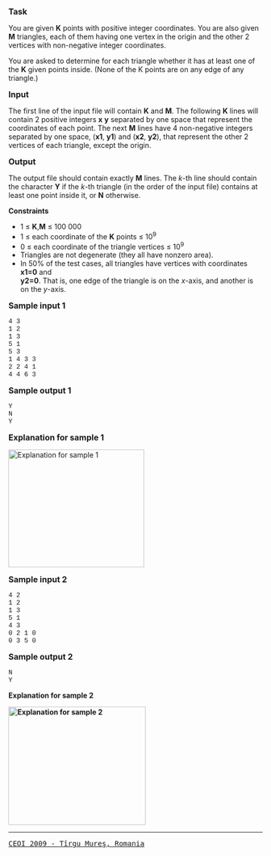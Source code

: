 <p><span style="font-size: medium;"><strong>Task</strong></span></p>
<p>You are given <strong>K</strong> points with positive integer coordinates. You are also given <strong>M</strong> triangles, each of them having one vertex in the origin and the other 2 vertices with non-negative integer coordinates.</p>
<p>You are asked to determine for each triangle whether it has at least one of the <strong>K</strong> given points inside. (None of the K points are on any edge of any triangle.)</p>
<p><span style="font-size: medium;"><strong>Input</strong></span></p>
<p>The first line of the input file will contain <strong>K</strong> and <strong>M</strong>. The following <strong>K</strong> lines will contain 2 positive integers <strong>x</strong> <strong>y</strong> separated by one space that represent the coordinates of each point. The next <strong>M</strong> lines have 4 non-negative integers separated by one space, (<strong>x1</strong>, <strong>y1</strong>) and (<strong>x2</strong>, <strong>y2</strong>), that represent the other 2 vertices of each triangle, except the origin.</p>
<p><span style="font-size: medium;"><strong>Output</strong></span></p>
<p>The output file should contain exactly <strong>M</strong> lines. The <em>k</em>-th line should contain the character <strong>Y</strong> if the <em>k</em>-th triangle (in the order of the input file) contains at least one point inside it, or <strong>N</strong> otherwise.</p>
<p><strong>Constraints</strong></p>
<ul>
<li>1 ≤ <strong>K</strong>,<strong>M</strong> ≤ 100 000</li>
<li>1 ≤ each coordinate of the <strong>K</strong> points ≤ 10<sup>9</sup></li>
<li>0 ≤ each coordinate of the triangle vertices ≤ 10<sup>9</sup></li>
<li>Triangles are not degenerate (they all have nonzero area).</li>
<li>In 50% of the test cases, all triangles have vertices with coordinates <strong>x1=0</strong> and<br><strong>y2=0</strong>. That is, one edge of the triangle is on the <em>x</em>-axis, and another is on the <em>y</em>-axis.</li>
</ul>
<p><span style="font-size: medium;"><strong>Sample input 1</strong></span></p>
<p><span style="font-size: small;"><span style="font-family: courier new,courier;">4 3<br>1 2<br>1 3<br>5 1<br>5 3<br>1 4 3 3<br>2 2 4 1<br>4 4 6 3</span></span></p>
<p><span style="font-size: medium;"><strong>Sample output 1</strong></span></p>
<p><span style="font-family: courier new,courier;"><span style="font-size: small;">Y<br>N<br>Y</span></span></p>
<p><span style="font-size: medium;"><strong>Explanation for sample 1</strong></span></p>
<p><img src="../../../content/andmej:tri1.png" alt="Explanation for sample 1" width="269" height="233"></p>
<p><span style="font-size: medium;"><strong>Sample input 2</strong></span></p>
<p><span style="font-size: small;"><span style="font-family: courier new,courier;">4 2<br>1 2<br>1 3<br>5 1<br>4 3<br>0 2 1 0<br>0 3 5 0</span></span></p>
<p><span style="font-size: medium;"><strong>Sample output 2</strong></span></p>
<p><span style="font-size: small;"><span style="font-family: courier new,courier;">N<br>Y</span></span></p>
<p><strong>Explanation for sample 2</strong></p>
<p><strong><img src="../../../content/andmej:tri2.png" alt="Explanation for sample 2" width="272" height="234"></strong></p>
<p><a href="http://www.ceoi2009.ro"><strong> 
</strong></a></p><hr><a href="http://www.ceoi2009.ro"><strong>
</strong></a><p></p>
<pre id="line1"><a href="http://www.ceoi2009.ro">CEOI 2009 - Tîrgu Mureş, Romania</a></pre>